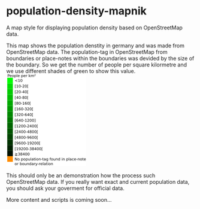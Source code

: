 # population-density-mapnik
A map style for displaying population density based on OpenStreetMap data.

This map shows the population denstity in germany and was made from OpenStreetMap data. The population-tag in OpenStreetMap from boundaries or place-notes within the boundaries was devided by the size of the boundary. So we get the number of people per square kilormetre and we use different shades of green to show this value.
![alt text](https://github.com/codingABI/population-density-mapnik/blob/master/population-density-legend.png)

This should only be an demonstration how the process such OpenStreetMap data. If you really want exact and current population data, you should ask your goverment for official data.


More content and scripts is coming soon...
